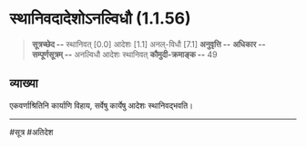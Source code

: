 # स्थानिवदादेशोऽनल्विधौ (1.1.56)
> **सूत्रच्छेद --** स्थानिवत् [0.0] आदेशः [1.1] अनल्-विधौ [7.1]
> **अनुवृत्ति --** 
> **अधिकार --** 
> **सम्पूर्णसूत्रम् --** अनल्विधौ आदेशः स्थानिवत्
> **कौमुदी-क्रमाङ्क --** 49

## व्याख्या

एकवर्णाश्रितिनि कार्याणि विहाय, सर्वेषु कार्येषु आदेशः स्थानिवद्भवति।

---
#सूत्र #अतिदेश